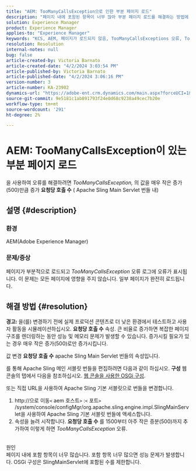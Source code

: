 ```yaml
---
title: "AEM: TooManyCallsException으로 인한 부분 페이지 로드"
description: "페이지 내에 포함된 항목이 너무 많아 부분 페이지 로드를 해결하는 방법에 대해 알아봅니다."
solution: Experience Manager
product: Experience Manager
applies-to: "Experience Manager"
keywords: "KCS, AEM, 페이지가 로드되지 않음, TooManyCallsExceptions 오류, TooManyCallsExceptions, Adobe Experience Manager, 문제 해결, Experience Manager"
resolution: Resolution
internal-notes: null
bug: false
article-created-by: Victoria Barnato
article-created-date: "4/2/2024 3:03:54 PM"
article-published-by: Victoria Barnato
article-published-date: "4/2/2024 3:06:16 PM"
version-number: 3
article-number: KA-23902
dynamics-url: "https://adobe-ent.crm.dynamics.com/main.aspx?forceUCI=1&pagetype=entityrecord&etn=knowledgearticle&id=80c71e33-02f1-ee11-904b-6045bd04ed02"
source-git-commit: 9e5181c1ab891793f24e0d68c9238a49cec7b20e
workflow-type: tm+mt
source-wordcount: '291'
ht-degree: 2%

---
```


# AEM: TooManyCallsException이 있는 부분 페이지 로드


을 사용하여 오류를 해결하려면 *TooManyCallsException,* 의 값을 매우 작은 증가(500)만큼 증가 <b>요청당 호출 수</b> ( Apache Sling Main Servlet 번들 내)

## 설명 {#description}


### 환경

AEM(Adobe Experience Manager)

### 문제/증상

페이지가 부분적으로 로드되고 *TooManyCallsException* 오류 로그에 오류가 표시됩니다. 이 문제는 모든 페이지에 영향을 주지 않습니다. 일부 페이지가 완전히 로드됩니다.


## 해결 방법 {#resolution}


<b>경고: </b>을(를) 변경하기 전에 실제 프로덕션 콘텐츠로 더 낮은 환경에서 테스트하고 사용자 활동을 시뮬레이션하십시오. <b>요청당 호출 수</b> 속성. 큰 비율로 증가하면 복잡한 페이지 구조를 렌더링하는 동안 성능 및 메모리 문제가 발생할 수 있습니다. 증가시킬 필요가 있는 경우 매우 작은 증가(500)로만 증가시킵니다. 

값 변경 <b>요청당 호출 수</b> apache Sling Main Servlet 번들의 속성입니다.

를 통해 Apache Sling 메인 서블릿 번들을 편집하려면 다음과 같이 하십시오. <b>구성</b> 웹 콘솔의 탭에서 다음을 참조하십시오. [웹 콘솔을 사용한 OSGi 구성](https://experienceleague.adobe.com/en/docs/experience-manager-65/content/implementing/deploying/configuring/configuring-osgi#osgi-configuration-with-the-web-console).

또는 직접 URL을 사용하여 Apache Sling 기본 서블릿으로 번들을 변경합니다.

1. http://으로 이동`<` aem 호스트`>` :`<` 포트`>` /system/console/configMgr/org.apache.sling.engine.impl.SlingMainServlet을 사용하여 Apache Sling 기본 서블릿 번들에 액세스합니다.
2. 속성을 늘려 시작합니다. <b>요청당 호출 수</b> 를 1500부터 아주 작은 증분(500)까지 추가하여 이렇게 하면 *TooManyCallsException* 오류.

<br>원인<br>
페이지 내에 포함 항목이 너무 많습니다. 포함 항목 너무 많으면 성능 문제가 발생합니다. OSGi 구성은 SlingMainServlet에 포함된 수를 제한합니다.

